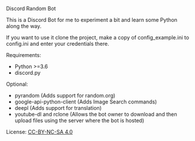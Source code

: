 Discord Random Bot

This is a Discord Bot for me to experiment a bit and learn some Python along the way. 

If you want to use it clone the project, make a copy of config_example.ini to config.ini and enter your credentials there.

Requirements:
* Python >=3.6
* discord.py

Optional:
* pyrandom (Adds support for random.org)
* google-api-python-client (Adds Image Search commands)
* deepl (Adds support for translation)
* youtube-dl and rclone (Allows the bot owner to download and then upload files using the server where the bot is hosted)

License: [CC-BY-NC-SA 4.0](https://creativecommons.org/licenses/by-nc-sa/4.0/)
